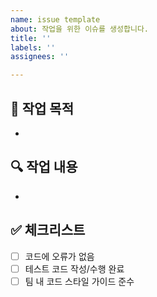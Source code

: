 ```yaml
---
name: issue template
about: 작업을 위한 이슈를 생성합니다.
title: ''
labels: ''
assignees: ''

---
```


## 📝 작업 목적
- 

## 🔍 작업 내용
- 

## ✅ 체크리스트
- [ ] 코드에 오류가 없음
- [ ] 테스트 코드 작성/수행 완료
- [ ] 팀 내 코드 스타일 가이드 준수
